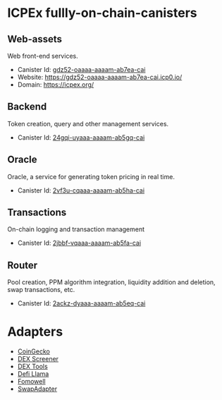 # ICPEx fullly-on-chain-canisters
## Web-assets
Web front-end services.
* Canister Id: [gdz52-oaaaa-aaaam-ab7ea-cai](https://dashboard.internetcomputer.org/canister/gdz52-oaaaa-aaaam-ab7ea-cai)
* Website: https://gdz52-oaaaa-aaaam-ab7ea-cai.icp0.io/
* Domain: https://icpex.org/

## Backend
Token creation, query and other management services.
* Canister Id: [24gqi-uyaaa-aaaam-ab5gq-cai](https://dashboard.internetcomputer.org/canister/24gqi-uyaaa-aaaam-ab5gq-cai)

## Oracle
Oracle, a service for generating token pricing in real time.
* Canister Id: [2vf3u-cqaaa-aaaam-ab5ha-cai](https://dashboard.internetcomputer.org/canister/2vf3u-cqaaa-aaaam-ab5ha-cai)

## Transactions
On-chain logging and transaction management
* Canister Id: [2jbbf-vqaaa-aaaam-ab5fa-cai](https://dashboard.internetcomputer.org/canister/2jbbf-vqaaa-aaaam-ab5fa-cai)

## Router
Pool creation, PPM algorithm integration, liquidity addition and deletion, swap transactions, etc.
* Canister Id: [2ackz-dyaaa-aaaam-ab5eq-cai](https://dashboard.internetcomputer.org/canister/2ackz-dyaaa-aaaam-ab5eq-cai)

# Adapters
* [CoinGecko](CoinGecko.md)
* [DEX Screener](DEXScreener.md)
* [DEX Tools](DEXTools.md)
* [Defi Llama](DefiLlama.md)
* [Fomowell](FomoWell.md)
* [SwapAdapter](./SwapAdapter/README.md)
